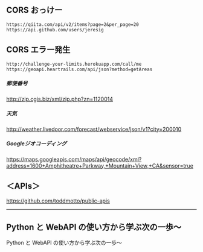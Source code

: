 ## CORS おっけー
```
https://qiita.com/api/v2/items?page=2&per_page=20
https://api.github.com/users/jeresig
```

## CORS エラー発生
```
http://challenge-your-limits.herokuapp.com/call/me
https://geoapi.heartrails.com/api/json?method=getAreas
```

##### 郵便番号
http://zip.cgis.biz/xml/zip.php?zn=1120014  

##### 天気
http://weather.livedoor.com/forecast/webservice/json/v1?city=200010  

##### Googleジオコーディング
https://maps.googleapis.com/maps/api/geocode/xml?address=1600+Amphitheatre+Parkway,+Mountain+View,+CA&sensor=true  


## ＜APIs＞
https://github.com/toddmotto/public-apis


_____________________________________________________
## Python と WebAPI の使い方から学ぶ次の一歩〜
Python と WebAPI の使い方から学ぶ次の一歩〜
